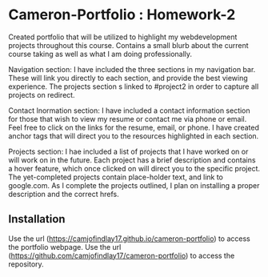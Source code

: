 # Cameron-Portfolio : Homework-2

Created portfolio that will be utilized to highlight my webdevelopment projects throughout this course. Contains a small blurb about the current course taking as well as what I am doing professionally. 

Navigation section: I have included the three sections in my navigation bar. These will link you directly to each section, and provide the best viewing experience. The projects section s linked to #project2 in order to capture all projects on redirect.

Contact Inormation section: I have included a contact information section for those that wish to view my resume or contact me via phone or email. Feel free to click on the links for the resume, email, or phone. I have created anchor tags that will direct you to the resources highlighted in each section.

Projects section: I hae included a list of projects that I have worked on or will work on in the future. Each project has a brief description and contains a hover feature, which once clicked on will direct you to the specific project. The yet-completed projects contain place-holder text, and link to google.com. As I complete the projects outlined, I plan on installing a proper description and the correct hrefs.

## Installation

Use the url (https://camjofindlay17.github.io/cameron-portfolio) to access the portfolio webpage.
Use the url (https://github.com/camjofindlay17/cameron-portfolio) to access the repository.
